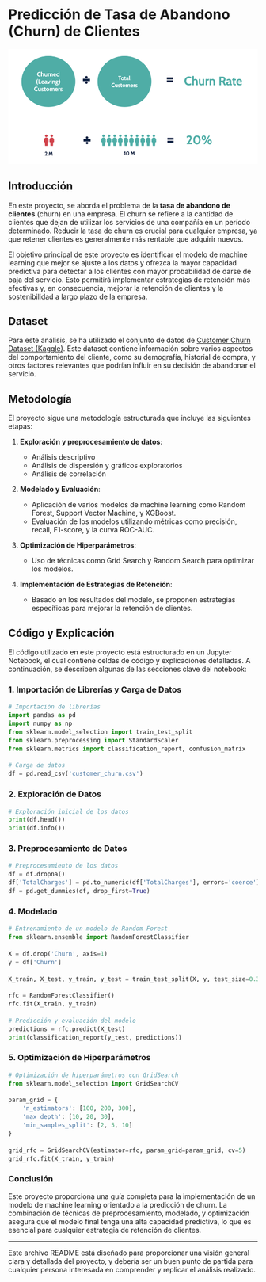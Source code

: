 
# Predicción de Tasa de Abandono (Churn) de Clientes

![Churn Rate](Fig/Churn_rate_img.png)

## Introducción

En este proyecto, se aborda el problema de la **tasa de abandono de clientes** (churn) en una empresa. El churn se refiere a la cantidad de clientes que dejan de utilizar los servicios de una compañía en un período determinado. Reducir la tasa de churn es crucial para cualquier empresa, ya que retener clientes es generalmente más rentable que adquirir nuevos.

El objetivo principal de este proyecto es identificar el modelo de machine learning que mejor se ajuste a los datos y ofrezca la mayor capacidad predictiva para detectar a los clientes con mayor probabilidad de darse de baja del servicio. Esto permitirá implementar estrategias de retención más efectivas y, en consecuencia, mejorar la retención de clientes y la sostenibilidad a largo plazo de la empresa.

## Dataset

Para este análisis, se ha utilizado el conjunto de datos de [Customer Churn Dataset (Kaggle)](https://www.kaggle.com/datasets/muhammadshahidazeem/customer-churn-dataset). Este dataset contiene información sobre varios aspectos del comportamiento del cliente, como su demografía, historial de compra, y otros factores relevantes que podrían influir en su decisión de abandonar el servicio.

## Metodología

El proyecto sigue una metodología estructurada que incluye las siguientes etapas:

1. **Exploración y preprocesamiento de datos**:
   - Análisis descriptivo
   - Análisis de dispersión y gráficos exploratorios
   - Análisis de correlación

2. **Modelado y Evaluación**:
   - Aplicación de varios modelos de machine learning como Random Forest, Support Vector Machine, y XGBoost.
   - Evaluación de los modelos utilizando métricas como precisión, recall, F1-score, y la curva ROC-AUC.

3. **Optimización de Hiperparámetros**:
   - Uso de técnicas como Grid Search y Random Search para optimizar los modelos.

4. **Implementación de Estrategias de Retención**:
   - Basado en los resultados del modelo, se proponen estrategias específicas para mejorar la retención de clientes.

## Código y Explicación

El código utilizado en este proyecto está estructurado en un Jupyter Notebook, el cual contiene celdas de código y explicaciones detalladas. A continuación, se describen algunas de las secciones clave del notebook:

### 1. Importación de Librerías y Carga de Datos
```python
# Importación de librerías
import pandas as pd
import numpy as np
from sklearn.model_selection import train_test_split
from sklearn.preprocessing import StandardScaler
from sklearn.metrics import classification_report, confusion_matrix

# Carga de datos
df = pd.read_csv('customer_churn.csv')
```

### 2. Exploración de Datos
```python
# Exploración inicial de los datos
print(df.head())
print(df.info())
```

### 3. Preprocesamiento de Datos
```python
# Preprocesamiento de los datos
df = df.dropna()
df['TotalCharges'] = pd.to_numeric(df['TotalCharges'], errors='coerce')
df = pd.get_dummies(df, drop_first=True)
```

### 4. Modelado
```python
# Entrenamiento de un modelo de Random Forest
from sklearn.ensemble import RandomForestClassifier

X = df.drop('Churn', axis=1)
y = df['Churn']

X_train, X_test, y_train, y_test = train_test_split(X, y, test_size=0.3, random_state=101)

rfc = RandomForestClassifier()
rfc.fit(X_train, y_train)

# Predicción y evaluación del modelo
predictions = rfc.predict(X_test)
print(classification_report(y_test, predictions))
```

### 5. Optimización de Hiperparámetros
```python
# Optimización de hiperparámetros con GridSearch
from sklearn.model_selection import GridSearchCV

param_grid = {
    'n_estimators': [100, 200, 300],
    'max_depth': [10, 20, 30],
    'min_samples_split': [2, 5, 10]
}

grid_rfc = GridSearchCV(estimator=rfc, param_grid=param_grid, cv=5)
grid_rfc.fit(X_train, y_train)
```

### Conclusión

Este proyecto proporciona una guía completa para la implementación de un modelo de machine learning orientado a la predicción de churn. La combinación de técnicas de preprocesamiento, modelado, y optimización asegura que el modelo final tenga una alta capacidad predictiva, lo que es esencial para cualquier estrategia de retención de clientes.

---

Este archivo README está diseñado para proporcionar una visión general clara y detallada del proyecto, y debería ser un buen punto de partida para cualquier persona interesada en comprender y replicar el análisis realizado.
